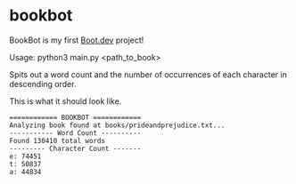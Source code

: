 # bookbot

BookBot is my first [Boot.dev](https://www.boot.dev) project!

Usage: python3 main.py <path_to_book>

Spits out a word count and the number of occurrences of each character in descending order.

This is what it should look like.

```
============ BOOKBOT ============
Analyzing book found at books/prideandprejudice.txt...
----------- Word Count ----------
Found 130410 total words
--------- Character Count -------
e: 74451
t: 50837
a: 44834
```
